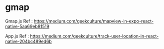 # gmap
Gmap.js
Ref : https://medium.com/geekculture/mapview-in-expo-react-native-5aa69eb81519

App.js
Ref : https://medium.com/geekculture/track-user-location-in-react-native-204bc489ed6b
